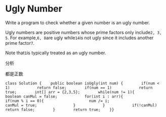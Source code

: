 # Ugly Number

Write a program to check whether a given number is an ugly number.

Ugly numbers are positive numbers whose prime factors only include`2, 3, 5`. For example,`6, 8`are ugly while`14`is not ugly since it includes another prime factor`7`.

Note that`1`is typically treated as an ugly number.

分析

都是正数

```text
class Solution {    public boolean isUgly(int num) {        if(num < 1)            return false;        if(num == 1)            return true;        int[] arr = {2,3,5};        while(num != 1){            boolean canMul = false;            for(int i : arr){                if(num % i == 0){                    num /= i;                    canMul = true;                }            }            if(!canMul)                return false;        }        return true;    }}
```

